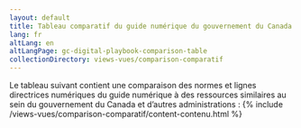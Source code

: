 ```yaml
---
layout: default
title: Tableau comparatif du guide numérique du gouvernement du Canada (ébauche)
lang: fr
altLang: en
altLangPage: gc-digital-playbook-comparison-table
collectionDirectory: views-vues/comparison-comparatif
---
```

Le tableau suivant contient une comparaison des normes et lignes directrices numériques du guide numérique à des ressources similaires au sein du gouvernement du Canada et d’autres administrations&#160;:
{% include /views-vues/comparison-comparatif/content-contenu.html %}
